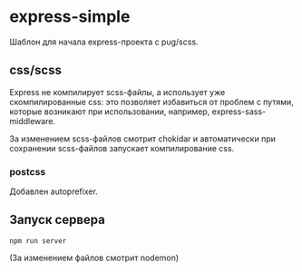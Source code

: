 # express-simple

Шаблон для начала express-проекта с pug/scss.

## css/scss

Express не компилирует scss-файлы, а использует уже скомпилированные css: это позволяет избавиться от проблем с путями, которые возникают при использовании, например, express-sass-middleware.

За изменением scss-файлов смотрит chokidar и автоматически при сохранении scss-файлов запускает компилирование css.

### postcss

Добавлен autoprefixer.

## Запуск сервера

```shell
npm run server
```

(За изменением файлов смотрит nodemon)
